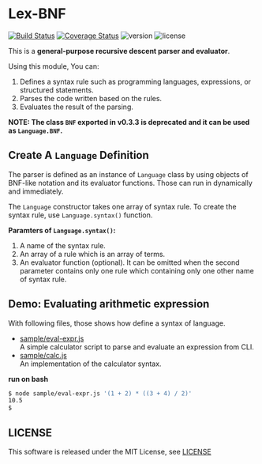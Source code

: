 Lex-BNF
=======

<span class="display:inline-block;"> [![Build Status](https://travis-ci.org/takamin/lex-bnf.svg?branch=master)](https://travis-ci.org/takamin/lex-bnf)
[![Coverage Status](https://coveralls.io/repos/github/takamin/lex-bnf/badge.svg?branch=master)](https://coveralls.io/github/takamin/lex-bnf?branch=master)
![version](https://img.shields.io/npm/v/lex-bnf)
![license](https://img.shields.io/npm/l/lex-bnf)
</span>

This is a **general-purpose recursive descent parser and evaluator**.

Using this module, You can:

1. Defines a syntax rule such as programming languages, expressions, or structured statements.
1. Parses the code written based on the rules.
1. Evaluates the result of the parsing.

__NOTE: The class `BNF` exported in v0.3.3 is deprecated and it can be used as `Language.BNF`.__

Create A `Language` Definition
----

The parser is defined as an instance of `Language` class by using objects of BNF-like
notation and its evaluator functions. Those can run in dynamically and immediately.

The `Language` constructor takes one array of syntax rule.
To create the syntax rule, use `Language.syntax()` function.

__Paramters of `Language.syntax()`:__

1. A name of the syntax rule.
1. An array of a rule which is an array of terms.
1. An evaluator function (optional). It can be omitted when the second parameter contains only one rule which containing only one other name of syntax rule.

Demo: Evaluating arithmetic expression
----

With following files, those shows how define a syntax of language.

* [sample/eval-expr.js](https://github.com/takamin/lex-bnf/blob/master/sample/eval-expr.js)  
A simple calculator script to parse and evaluate an expression from CLI.
* [sample/calc.js](https://github.com/takamin/lex-bnf/blob/master/sample/calc.js)  
An implementation of the calculator syntax.

__run on bash__

```bash
$ node sample/eval-expr.js '(1 + 2) * ((3 + 4) / 2)'
10.5
$
```

LICENSE
-------

This software is released under the MIT License, see [LICENSE](LICENSE)
